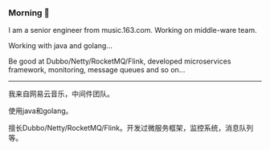 ### Morning 👋

I am a senior engineer from music.163.com. Working on middle-ware team.

Working with java and golang...

Be good at Dubbo/Netty/RocketMQ/Flink, developed microservices framework, monitoring, message queues and so on...

--------------------

我来自网易云音乐，中间件团队。

使用java和golang。

擅长Dubbo/Netty/RocketMQ/Flink。开发过微服务框架，监控系统，消息队列等。
